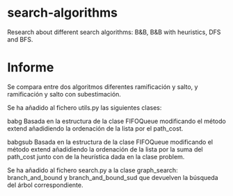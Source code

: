 # search-algorithms
Research about different search algorithms: B&B, B&B with heuristics, DFS and BFS.

# Informe
Se compara entre dos algoritmos diferentes ramificación y salto, y ramificación y salto con subestimación. 

Se ha añadido al fichero utils.py las siguientes clases:

babg Basada en la estructura de la clase FIFOQueue modificando el método extend añadidiendo la ordenación de la lista por el path_cost.

babgsub Basada en la estructura de la clase FIFOQueue modificando el método extend añadidiendo la ordenación de la lista por  la suma del path_cost junto con de la heurística dada en la clase problem.

Se ha añadido al fichero search.py a la clase graph_search:
branch_and_bound y branch_and_bound_sud que devuelven la búsqueda del árbol correspondiente.

